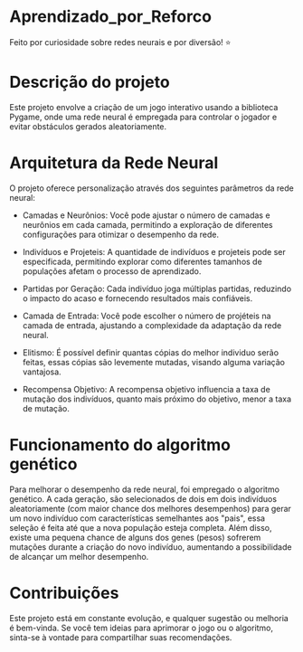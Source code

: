 # Aprendizado_por_Reforco
Feito por curiosidade sobre redes neurais e por diversão! ⭐


# Descrição do projeto

Este projeto envolve a criação de um jogo interativo usando a biblioteca Pygame, onde uma rede neural é empregada para controlar o jogador e evitar obstáculos gerados aleatoriamente.


# Arquitetura da Rede Neural

O projeto oferece personalização através dos seguintes parâmetros da rede neural:

- Camadas e Neurônios: Você pode ajustar o número de camadas e neurônios em cada camada, permitindo a exploração de diferentes configurações para otimizar o desempenho da rede.

- Indivíduos e Projeteis: A quantidade de indivíduos e projeteis pode ser especificada, permitindo explorar como diferentes tamanhos de populações afetam o processo de aprendizado.

- Partidas por Geração: Cada indivíduo joga múltiplas partidas, reduzindo o impacto do acaso e fornecendo resultados mais confiáveis.

- Camada de Entrada: Você pode escolher o número de projéteis na camada de entrada, ajustando a complexidade da adaptação da rede neural.

- Elitismo: É possível definir quantas cópias do melhor individuo serão feitas, essas cópias são levemente mutadas, visando alguma variação vantajosa.

- Recompensa Objetivo: A recompensa objetivo influencia a taxa de mutação dos indivíduos, quanto mais próximo do objetivo, menor a taxa de mutação.

 
# Funcionamento do algoritmo genético

Para melhorar o desempenho da rede neural, foi empregado o algoritmo genético. A cada geração, são selecionados de dois em dois indivíduos aleatoriamente (com maior chance dos melhores desempenhos) para gerar um novo indivíduo com características semelhantes aos "pais", essa seleção é feita até que a nova população esteja completa. Além disso, existe uma pequena chance de alguns dos genes (pesos) sofrerem mutações durante a criação do novo indivíduo, aumentando a possibilidade de alcançar um melhor desempenho.


# Contribuições

Este projeto está em constante evolução, e qualquer sugestão ou melhoria é bem-vinda. Se você tem ideias para aprimorar o jogo ou o algoritmo, sinta-se à vontade para compartilhar suas recomendações.
